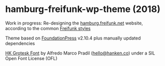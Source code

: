 # hamburg-freifunk-wp-theme (2018)

Work in progress: Re-designing the [hamburg.freifunk.net](https://hamburg.freifunk.net/) website, according to the common [Freifunk styles](https://wiki.freifunk.net/Freifunk-Styles)

Theme based on [FoundationPress](https://github.com/olefredrik/FoundationPress) v2.10.4 plus manually updated dependencies

[HK Grotesk Font](https://hanken.co/product/hk-grotesk/) by Alfredo Marco Pradil (hello@hanken.co) under a SIL Open Font License (OFL)




